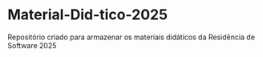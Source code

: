 # Material-Did-tico-2025

Repositório criado para armazenar os materiais didáticos da Residência de Software 2025
